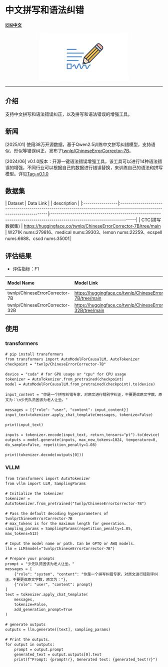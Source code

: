 #  中文拼写和语法纠错
[**🇨🇳中文**](https://github.com/TW-NLP/ChineseErrorCorrector/blob/main/README.md) 

<div align="center">
  <a href="https://github.com/TW-NLP/ChineseErrorCorrector">
    <img src="images/image_fx_.jpg" alt="Logo" height="156">
  </a>
</div>



-----------------



## 介绍
支持中文拼写和语法错误纠正，以及拼写和语法错误的增强工具。

## 新闻
[2025/01] 使用38万开源数据，基于Qwen2.5训练中文拼写纠错模型，支持语似、形似等错误纠正，发布了[twnlp/ChineseErrorCorrector-7B](https://huggingface.co/twnlp/ChineseErrorCorrector-7B)。

[2024/06] v0.1.0版本：开源一键语法错误增强工具，该工具可以进行14种语法错误的增强，不同行业可以根据自己的数据进行错误替换，来训练自己的语法和拼写模型。详见[Tag-v0.1.0](https://github.com/TW-NLP/ChineseErrorCorrector/tree/0.1.0)

## 数据集
| Dataset       | Data Link                                                                                                              |                  | description        |
|:-----------------|:------------------------------------------------------------------------------------------------------------------------|:------------------------------------------------------------------------------------------------------------------------|
| CTC(拼写数据集)        | https://huggingface.co/twnlp/ChineseErrorCorrector-7B/tree/main                                    | W271K nums:279816、medical nums:39303、lemon nums:22259、ecspell nums:6688、cscd nums:35001|




## 评估结果
- 评估指标：F1


| Model Name       | Model Link                                                                                                              | Base Model                 | Avg        | SIGHAN-2015 | EC-LAW | EC-MED   | EC-ODW |
|:-----------------|:------------------------------------------------------------------------------------------------------------------------|:---------------------------|:-----------|:------------|:-------|:-------|:--------|
| twnlp/ChineseErrorCorrector-7B        | https://huggingface.co/twnlp/ChineseErrorCorrector-7B/tree/main                                    | Qwen/Qwen2.5-7B-Instruct | 0.712     | 0.592      | 0.787 | 0.677 | 0.793     |
| twnlp/ChineseErrorCorrector-32B        | https://huggingface.co/twnlp/ChineseErrorCorrector-32B/tree/main                                    | Qwen/Qwen2.5-32B-Instruct |     |       |  | |     |

## 使用
### transformers 
```shell
# pip install transformers
from transformers import AutoModelForCausalLM, AutoTokenizer
checkpoint = "twnlp/ChineseErrorCorrector-7B"

device = "cuda" # for GPU usage or "cpu" for CPU usage
tokenizer = AutoTokenizer.from_pretrained(checkpoint)
model = AutoModelForCausalLM.from_pretrained(checkpoint).to(device)

input_content = "你是一个拼写纠错专家，对原文进行错别字纠正，不要更改原文字数，原文为：\n少先队员因该为老人让坐。"

messages = [{"role": "user", "content": input_content}]
input_text=tokenizer.apply_chat_template(messages, tokenize=False)

print(input_text)

inputs = tokenizer.encode(input_text, return_tensors="pt").to(device)
outputs = model.generate(inputs, max_new_tokens=1024, temperature=0, do_sample=False, repetition_penalty=1.08)

print(tokenizer.decode(outputs[0]))

```

### VLLM

```shell
from transformers import AutoTokenizer
from vllm import LLM, SamplingParams

# Initialize the tokenizer
tokenizer = AutoTokenizer.from_pretrained("twnlp/ChineseErrorCorrector-7B")

# Pass the default decoding hyperparameters of twnlp/ChineseErrorCorrector-7B
# max_tokens is for the maximum length for generation.
sampling_params = SamplingParams(repetition_penalty=1.05, max_tokens=512)

# Input the model name or path. Can be GPTQ or AWQ models.
llm = LLM(model="twnlp/ChineseErrorCorrector-7B")

# Prepare your prompts
prompt = "少先队员因该为老人让坐。"
messages = [
    {"role": "system", "content": "你是一个拼写纠错专家，对原文进行错别字纠正，不要更改原文字数，原文为："},
    {"role": "user", "content": prompt}
]
text = tokenizer.apply_chat_template(
    messages,
    tokenize=False,
    add_generation_prompt=True
)

# generate outputs
outputs = llm.generate([text], sampling_params)

# Print the outputs.
for output in outputs:
    prompt = output.prompt
    generated_text = output.outputs[0].text
    print(f"Prompt: {prompt!r}, Generated text: {generated_text!r}") 
```